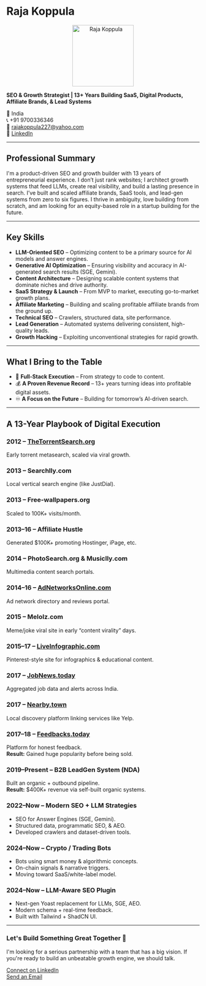 # Raja Koppula

<p align="center">
  <img src="https://i.ibb.co/r2nfd03z/Whats-App-Image-2025-04-13-at-1-51-08-AM.jpg" alt="Raja Koppula" width="160"/>
</p>

**SEO & Growth Strategist | 13+ Years Building SaaS, Digital Products, Affiliate Brands, & Lead Systems**

📍 India  
📞 +91 9700336346  
📧 [rajakoppula227@yahoo.com](mailto:rajakoppula227@yahoo.com)  
🔗 [LinkedIn](https://www.linkedin.com/in/rajakoppula/)

---

## Professional Summary

I'm a product-driven SEO and growth builder with 13 years of entrepreneurial experience. I don’t just rank websites; I architect growth systems that feed LLMs, create real visibility, and build a lasting presence in search. I’ve built and scaled affiliate brands, SaaS tools, and lead-gen systems from zero to six figures. I thrive in ambiguity, love building from scratch, and am looking for an equity-based role in a startup building for the future.

---

## Key Skills

- **LLM-Oriented SEO** – Optimizing content to be a primary source for AI models and answer engines.  
- **Generative AI Optimization** – Ensuring visibility and accuracy in AI-generated search results (SGE, Gemini).  
- **Content Architecture** – Designing scalable content systems that dominate niches and drive authority.  
- **SaaS Strategy & Launch** – From MVP to market, executing go-to-market growth plans.  
- **Affiliate Marketing** – Building and scaling profitable affiliate brands from the ground up.  
- **Technical SEO** – Crawlers, structured data, site performance.  
- **Lead Generation** – Automated systems delivering consistent, high-quality leads.  
- **Growth Hacking** – Exploiting unconventional strategies for rapid growth.  

---

## What I Bring to the Table

- 🔧 **Full-Stack Execution** – From strategy to code to content.  
- 💰 **A Proven Revenue Record** – 13+ years turning ideas into profitable digital assets.  
- ♾️ **A Focus on the Future** – Building for tomorrow’s AI-driven search.  

---

## A 13-Year Playbook of Digital Execution

### 2012 – [TheTorrentSearch.org](https://web.archive.org/web/20121103113900/http://thetorrentsearch.org/)
Early torrent metasearch, scaled via viral growth.

### 2013 – Searchlly.com
Local vertical search engine (like JustDial).

### 2013 – Free-wallpapers.org
Scaled to 100K+ visits/month.

### 2013–16 – Affiliate Hustle
Generated $100K+ promoting Hostinger, iPage, etc.

### 2014 – PhotoSearch.org & Musiclly.com
Multimedia content search portals.

### 2014–16 – [AdNetworksOnline.com](https://web.archive.org/web/20140720170952/http://www.adnetworksonline.com/)
Ad network directory and reviews portal.

### 2015 – Melolz.com
Meme/joke viral site in early “content virality” days.

### 2015–17 – [LiveInfographic.com](https://web.archive.org/web/20160218165243/http://www.liveinfographic.com/user/raja/)
Pinterest-style site for infographics & educational content.

### 2017 – [JobNews.today](https://web.archive.org/web/20181225010445/https://jobnews.today/)
Aggregated job data and alerts across India.

### 2017 – [Nearby.town](https://web.archive.org/web/20170903141128/https://nearby.town/)
Local discovery platform linking services like Yelp.

### 2017–18 – [Feedbacks.today](https://web.archive.org/web/20181129174209/https://feedbacks.today/en)
Platform for honest feedback.  
**Result:** Gained huge popularity before being sold.

### 2019–Present – B2B LeadGen System (NDA)
Built an organic + outbound pipeline.  
**Result:** $400K+ revenue via self-built organic systems.

### 2022–Now – Modern SEO + LLM Strategies
- SEO for Answer Engines (SGE, Gemini).  
- Structured data, programmatic SEO, & AEO.  
- Developed crawlers and dataset-driven tools.

### 2024–Now – Crypto / Trading Bots
- Bots using smart money & algorithmic concepts.  
- On-chain signals & narrative triggers.  
- Moving toward SaaS/white-label model.

### 2024–Now – LLM-Aware SEO Plugin
- Next-gen Yoast replacement for LLMs, SGE, AEO.  
- Modern schema + real-time feedback.  
- Built with Tailwind + ShadCN UI.

---

### Let's Build Something Great Together 🚀

I'm looking for a serious partnership with a team that has a big vision. If you're ready to build an unbeatable growth engine, we should talk.

[Connect on LinkedIn](https://www.linkedin.com/in/rajakoppula/)  
[Send an Email](mailto:rajakoppula227@yahoo.com)
